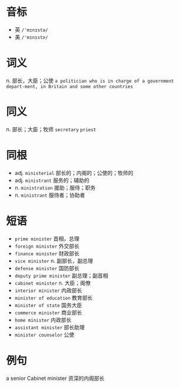 # 音标

- 英 `/'mɪnɪstə/`
- 美 `/'mɪnɪstɚ/`

# 词义

n. 部长，大臣；公使
`a politician who is in charge of a government depart-ment, in Britain and some other countries`

# 同义

n. 部长；大臣；牧师
`secretary` `priest`

# 同根

- adj. `ministerial` 部长的；内阁的；公使的；牧师的
- adj. `ministrant` 服务的；辅助的
- n. `ministration` 援助；服侍；职务
- n. `ministrant` 服侍者；协助者

# 短语

- `prime minister` 首相，总理
- `foreign minister` 外交部长
- `finance minister` 财政部长
- `vice minister` n. 副部长，副总理
- `defense minister` 国防部长
- `deputy prime minister` 副总理；副首相
- `cabinet minister` n. 大臣；阁僚
- `interior minister` 内政部长
- `minister of education` 教育部长
- `minister of state` 国务大臣
- `commerce minister` 商业部长
- `home minister` 内政部长
- `assistant minister` 部长助理
- `minister counselor` 公使

# 例句

a senior Cabinet minister
资深的内阁部长


